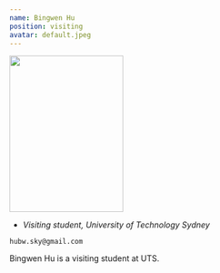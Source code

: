 ```yaml
---
name: Bingwen Hu
position: visiting
avatar: default.jpeg
---
```


<img width="200" height="275" src="{{site.baseurl}}/images/people/{{page.avatar}}" data-action="zoom">

- _Visiting student, University of Technology Sydney_<br>
<!--- _Science coach. Collaborator. Transdisciplinary optimist._-->

<i class="fa fa-envelope-o"></i> `hubw.sky@gmail.com`

Bingwen Hu is a visiting student at UTS.
